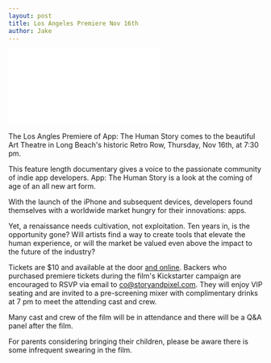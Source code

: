 ```yaml
---
layout: post
title: Los Angeles Premiere Nov 16th
author: Jake
---
```


<div class="embed-responsive embed-responsive-16by9">
  <iframe class="embed-responsive-item" src="//player.vimeo.com/video/241264857?title=0&amp;byline=0&amp;portrait=0&amp;color=ffffff" frameborder="0" webkitallowfullscreen mozallowfullscreen allowfullscreen></iframe>
</div>

The Los Angles Premiere of App: The Human Story comes to the beautiful Art Theatre in Long Beach's historic Retro Row, Thursday, Nov 16th, at 7:30 pm.

This feature length documentary gives a voice to the passionate community of indie app developers. App: The Human Story is a look at the coming of age of an all new art form.

With the launch of the iPhone and subsequent devices, developers found themselves with a worldwide market hungry for their innovations: apps.

Yet, a renaissance needs cultivation, not exploitation. Ten years in, is the opportunity gone? Will artists find a way to create tools that elevate the human experience, or will the market be valued even above the impact to the future of the industry?

Tickets are $10 and available at the door [and online](https://www.eventbrite.com/e/app-the-human-story-los-angeles-premiere-tickets-39667736267). Backers who purchased premiere tickets during the film's Kickstarter campaign are encouraged to RSVP via email to <a href="mailto:co@storyandpixel.com">co@storyandpixel.com</a>. They will enjoy VIP seating and are invited to a pre-screening mixer with complimentary drinks at 7 pm to meet the attending cast and crew.

Many cast and crew of the film will be in attendance and there will be a Q&A panel after the film.

For parents considering bringing their children, please be aware there is some infrequent swearing in the film.
